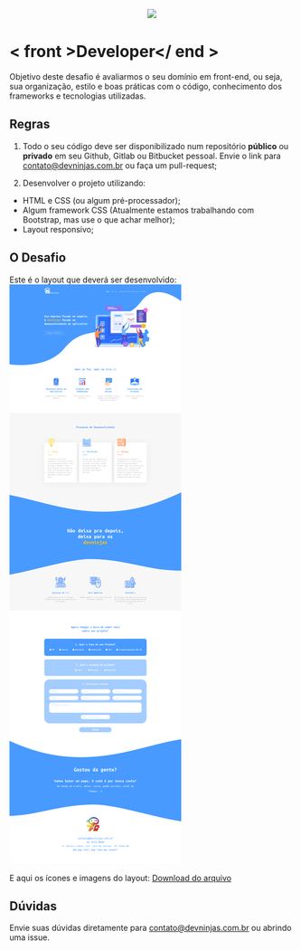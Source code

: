 <p align="center">
  <img src="https://www.devninjas.com.br/wp-content/themes/understrap-child/img/logo-devninjas.png" width="250">
</p>

# < front >Developer</ end >

Objetivo deste desafio é avaliarmos o seu domínio em front-end, ou seja, sua organização, estilo e boas práticas com o código, conhecimento dos frameworks e tecnologias utilizadas.

## Regras

1. Todo o seu código deve ser disponibilizado num repositório **público** ou **privado** em seu Github, Gitlab ou Bitbucket 
pessoal. Envie o link para contato@devninjas.com.br ou faça um pull-request;

2. Desenvolver o projeto utilizando:  

- HTML e CSS (ou algum pré-processador);
- Algum framework CSS (Atualmente estamos trabalhando com Bootstrap, mas use o que achar melhor);
- Layout responsivo;

## O Desafio

Este é o layout que deverá ser desenvolvido:
![layout one page](layout-onepage.png)

E aqui os ícones e imagens do layout:
[Download do arquivo](mockup)


## Dúvidas

Envie suas dúvidas diretamente para contato@devninjas.com.br ou abrindo uma issue.
